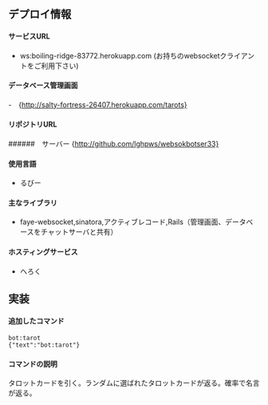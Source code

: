 ## デプロイ情報
#### サービスURL
- ws:boiling-ridge-83772.herokuapp.com (お持ちのwebsocketクライアントをご利用下さい)

#### データベース管理画面
-　{http://salty-fortress-26407.herokuapp.com/tarots}

#### リポジトリURL
######　サーバー
{http://github.com/lghpws/websokbotser33}

#### 使用言語
- るびー

#### 主なライブラリ
- faye-websocket,sinatora,アクティブレコード,Rails（管理画面、データベースをチャットサーバと共有）
####  ホスティングサービス
- へろく

## 実装

#### 追加したコマンド
```
bot:tarot
{"text":"bot:tarot"}
```

#### コマンドの説明
タロットカードを引く。ランダムに選ばれたタロットカードが返る。確率で名言が返る。

